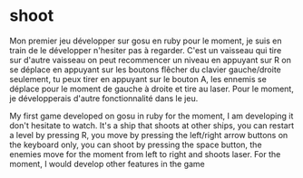 # shoot
Mon premier jeu développer sur gosu en ruby pour le moment, je suis en train de le développer n'hesiter pas à regarder. C'est un vaisseau qui tire sur d'autre vaisseau on peut recommencer un niveau en appuyant sur R on se déplace en appuyant sur les boutons flêcher du clavier gauche/droite seulement, tu peux tirer en appuyant sur le bouton A, les ennemis se déplace pour le moment de gauche à droite et tire au laser. Pour le moment, je développerais d'autre fonctionnalité dans le jeu.

My first game developed on gosu in ruby ​​for the moment, I am developing it don't hesitate to watch. It's a ship that shoots at other ships, you can restart a level by pressing R, you move by pressing the left/right arrow buttons on the keyboard only, you can shoot by pressing the space button, the enemies move for the moment from left to right and shoots laser. For the moment, I would develop other features in the game
